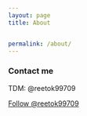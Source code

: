 ```yaml
---
layout: page
title: About


permalink: /about/
---
```




### Contact me


TDM: @reetok99709

<a href="https://twitter.com/reetok99709?ref_src=twsrc%5Etfw" class="twitter-follow-button" data-show-count="false">Follow @reetok99709</a>

<script async src="https://platform.twitter.com/widgets.js" charset="utf-8"></script>
